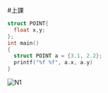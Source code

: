 #上課
```c
struct POINT{
  float x,y;
};
int main()
{
  struct POINT a = {3.1, 2.2};
  printf("%f %f", a.x, a.y)
}
```
![N1]()
